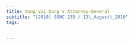 ```yaml
---
title: Yong Vui Kong v Attorney-General 
subtitle: "[2010] SGHC 235 / 13\_August\_2010"
tags:


---
```


